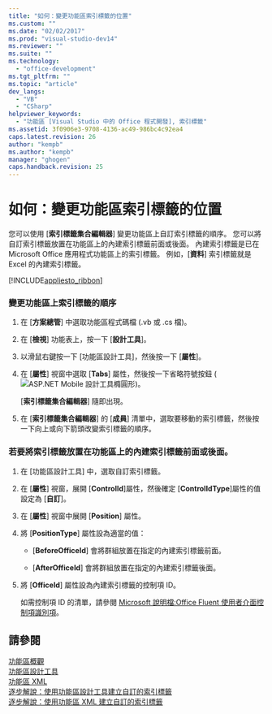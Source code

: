```yaml
---
title: "如何：變更功能區索引標籤的位置"
ms.custom: ""
ms.date: "02/02/2017"
ms.prod: "visual-studio-dev14"
ms.reviewer: ""
ms.suite: ""
ms.technology: 
  - "office-development"
ms.tgt_pltfrm: ""
ms.topic: "article"
dev_langs: 
  - "VB"
  - "CSharp"
helpviewer_keywords: 
  - "功能區 [Visual Studio 中的 Office 程式開發], 索引標籤"
ms.assetid: 3f0906e3-9708-4136-ac49-986bc4c92ea4
caps.latest.revision: 26
author: "kempb"
ms.author: "kempb"
manager: "ghogen"
caps.handback.revision: 25
---
```

# 如何：變更功能區索引標籤的位置
  您可以使用 \[**索引標籤集合編輯器**\] 變更功能區上自訂索引標籤的順序。  您可以將自訂索引標籤放置在功能區上的內建索引標籤前面或後面。  內建索引標籤是已在 Microsoft Office 應用程式功能區上的索引標籤。  例如，\[**資料**\] 索引標籤就是 Excel 的內建索引標籤。  
  
 [!INCLUDE[appliesto_ribbon](../vsto/includes/appliesto-ribbon-md.md)]  
  
### 變更功能區上索引標籤的順序  
  
1.  在 \[**方案總管**\] 中選取功能區程式碼檔 \(.vb 或 .cs 檔\)。  
  
2.  在 \[**檢視**\] 功能表上，按一下 \[**設計工具**\]。  
  
3.  以滑鼠右鍵按一下 \[功能區設計工具\]，然後按一下 \[**屬性**\]。  
  
4.  在 \[**屬性**\] 視窗中選取 \[**Tabs**\] 屬性，然後按一下省略符號按鈕 \(![ASP.NET Mobile 設計工具橢圓形](~/docs/sharepoint/media/mwellipsis.gif "ASP.NET Mobile 設計工具橢圓形")\)。  
  
     \[**索引標籤集合編輯器**\] 隨即出現。  
  
5.  在 \[**索引標籤集合編輯器**\] 的 \[**成員**\] 清單中，選取要移動的索引標籤，然後按一下向上或向下箭頭改變索引標籤的順序。  
  
### 若要將索引標籤放置在功能區上的內建索引標籤前面或後面。  
  
1.  在 \[功能區設計工具\] 中，選取自訂索引標籤。  
  
2.  在 \[**屬性**\] 視窗，展開 \[**ControlId**\]屬性，然後確定 \[**ControlIdType**\]屬性的值設定為 \[**自訂**\]。  
  
3.  在 \[**屬性**\] 視窗中展開 \[**Position**\] 屬性。  
  
4.  將 \[**PositionType**\] 屬性設為適當的值：  
  
    -   \[**BeforeOfficeId**\] 會將群組放置在指定的內建索引標籤前面。  
  
    -   \[**AfterOfficeId**\] 會將群組放置在指定的內建索引標籤後面。  
  
5.  將 \[**OfficeId**\] 屬性設為內建索引標籤的控制項 ID。  
  
     如需控制項 ID 的清單，請參閱 [Microsoft 說明檔:Office Fluent 使用者介面控制項識別項](http://go.microsoft.com/fwlink/?LinkID=181052)。  
  
## 請參閱  
 [功能區概觀](../vsto/ribbon-overview.md)   
 [功能區設計工具](../vsto/ribbon-designer.md)   
 [功能區 XML](../vsto/ribbon-xml.md)   
 [逐步解說：使用功能區設計工具建立自訂的索引標籤](../vsto/walkthrough-creating-a-custom-tab-by-using-the-ribbon-designer.md)   
 [逐步解說：使用功能區 XML 建立自訂的索引標籤](../vsto/walkthrough-creating-a-custom-tab-by-using-ribbon-xml.md)  
  
  